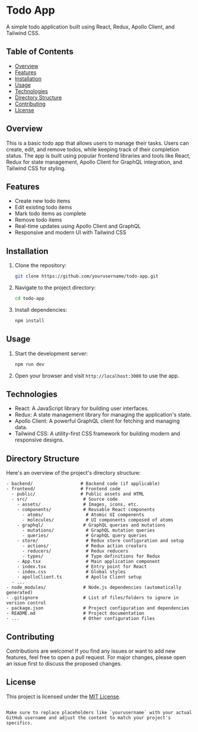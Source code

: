 
# Todo App

A simple todo application built using React, Redux, Apollo Client, and Tailwind CSS.

## Table of Contents

- [Overview](#overview)
- [Features](#features)
- [Installation](#installation)
- [Usage](#usage)
- [Technologies](#technologies)
- [Directory Structure](#directory-structure)
- [Contributing](#contributing)
- [License](#license)

## Overview

This is a basic todo app that allows users to manage their tasks. Users can create, edit, and remove todos, while keeping track of their completion status. The app is built using popular frontend libraries and tools like React, Redux for state management, Apollo Client for GraphQL integration, and Tailwind CSS for styling.

## Features

- Create new todo items
- Edit existing todo items
- Mark todo items as complete
- Remove todo items
- Real-time updates using Apollo Client and GraphQL
- Responsive and modern UI with Tailwind CSS

## Installation

1. Clone the repository:
   ```bash
   git clone https://github.com/yourusername/todo-app.git
   ```

2. Navigate to the project directory:
   ```bash
   cd todo-app
   ```

3. Install dependencies:
   ```bash
   npm install
   ```

## Usage

1. Start the development server:
   ```bash
   npm run dev
   ```

2. Open your browser and visit `http://localhost:3000` to use the app.

## Technologies

- React: A JavaScript library for building user interfaces.
- Redux: A state management library for managing the application's state.
- Apollo Client: A powerful GraphQL client for fetching and managing data.
- Tailwind CSS: A utility-first CSS framework for building modern and responsive designs.

## Directory Structure

Here's an overview of the project's directory structure:

```
- backend/                  # Backend code (if applicable)
- frontend/                 # Frontend code
  - public/                 # Public assets and HTML
  - src/                     # Source code
    - assets/                # Images, icons, etc.
    - components/            # Reusable React components
      - atoms/                # Atomic UI components
      - molecules/            # UI components composed of atoms
    - graphql/               # GraphQL queries and mutations
      - mutations/            # GraphQL mutation queries
      - queries/              # GraphQL query queries
    - store/                  # Redux store configuration and setup
      - actions/              # Redux action creators
      - reducers/             # Redux reducers
      - types/                # Type definitions for Redux
    - App.tsx                 # Main application component
    - index.tsx               # Entry point for React
    - index.css               # Global styles
    - apolloClient.ts         # Apollo Client setup
  - ...
- node_modules/              # Node.js dependencies (automatically generated)
- .gitignore                 # List of files/folders to ignore in version control
- package.json               # Project configuration and dependencies
- README.md                  # Project documentation
- ...                        # Other configuration files
```

## Contributing

Contributions are welcome! If you find any issues or want to add new features, feel free to open a pull request. For major changes, please open an issue first to discuss the proposed changes.

## License

This project is licensed under the [MIT License](LICENSE).
```

Make sure to replace placeholders like `yourusername` with your actual GitHub username and adjust the content to match your project's specifics.
